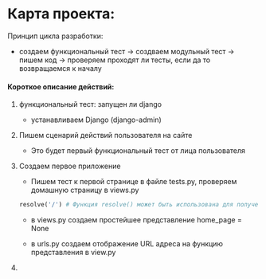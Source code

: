 # Карта проекта: 

Принцип цикла разработки:

- создаем функциональный тест -> создваем модульный тест -> пишем код -> проверяем проходят ли тесты, если да то возвращаемся к началу

#### Короткое описание действий:

1. функциональный тест: запущен ли django
    - устанавливаем Django (django-admin)

2. Пишем сценарий действий пользователя на сайте
    - Это будет первый функциональный тест от лица пользователя

3. Создаем первое приложение
    - Пишем тест к первой странице в файле tests.py, проверяем домашную страницу в views.py
    ```python
    resolve('/') # Функция resolve() может быть использована для получения URL-адреса из соответствующего представления. 
    ```

    - в views.py создаем простейшее представление home_page = None 

    - в urls.py создаем отображение URL адреса на функцию представления в view.py

4. 